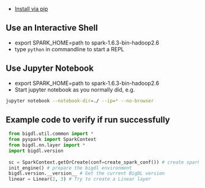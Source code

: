 
* [Install via pip](install-from-pip.md)

## **Use an Interactive Shell**
 * export SPARK_HOME=path to spark-1.6.3-bin-hadoop2.6 
 * type `python` in commandline to start a REPL

## **Use Jupyter Notebook**
 * export SPARK_HOME=path to spark-1.6.3-bin-hadoop2.6 
 * Start jupyter notebook as you normally did, e.g.
 ```bash
 jupyter notebook --notebook-dir=./ --ip=* --no-browser
 ```


<a name="code.verification"></a>
## Example code to verify if run successfully ##
```python
 from bigdl.util.common import *
 from pyspark import SparkContext
 from bigdl.nn.layer import *
 import bigdl.version
 
 sc = SparkContext.getOrCreate(conf=create_spark_conf()) # create sparkcontext with bigdl configuration
 init_engine() # prepare the bigdl environment 
 bigdl.version.__version__ # Get the current BigDL version
 linear = Linear(2, 3) # Try to create a Linear layer
 
```


